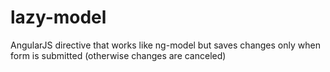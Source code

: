 lazy-model
==========

AngularJS directive that works like ng-model but saves changes only when form is submitted (otherwise changes are canceled)
